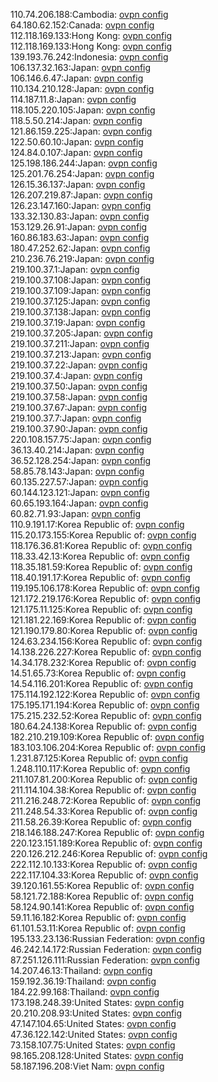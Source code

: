 110.74.206.188:Cambodia: [ovpn config](vpn/110_74_206_188.ovpn)  
64.180.62.152:Canada: [ovpn config](vpn/64_180_62_152.ovpn)  
112.118.169.133:Hong Kong: [ovpn config](vpn/112_118_169_133.ovpn)  
112.118.169.133:Hong Kong: [ovpn config](vpn/112_118_169_133.ovpn)  
139.193.76.242:Indonesia: [ovpn config](vpn/139_193_76_242.ovpn)  
106.137.32.163:Japan: [ovpn config](vpn/106_137_32_163.ovpn)  
106.146.6.47:Japan: [ovpn config](vpn/106_146_6_47.ovpn)  
110.134.210.128:Japan: [ovpn config](vpn/110_134_210_128.ovpn)  
114.187.11.8:Japan: [ovpn config](vpn/114_187_11_8.ovpn)  
118.105.220.105:Japan: [ovpn config](vpn/118_105_220_105.ovpn)  
118.5.50.214:Japan: [ovpn config](vpn/118_5_50_214.ovpn)  
121.86.159.225:Japan: [ovpn config](vpn/121_86_159_225.ovpn)  
122.50.60.10:Japan: [ovpn config](vpn/122_50_60_10.ovpn)  
124.84.0.107:Japan: [ovpn config](vpn/124_84_0_107.ovpn)  
125.198.186.244:Japan: [ovpn config](vpn/125_198_186_244.ovpn)  
125.201.76.254:Japan: [ovpn config](vpn/125_201_76_254.ovpn)  
126.15.36.137:Japan: [ovpn config](vpn/126_15_36_137.ovpn)  
126.207.219.87:Japan: [ovpn config](vpn/126_207_219_87.ovpn)  
126.23.147.160:Japan: [ovpn config](vpn/126_23_147_160.ovpn)  
133.32.130.83:Japan: [ovpn config](vpn/133_32_130_83.ovpn)  
153.129.26.91:Japan: [ovpn config](vpn/153_129_26_91.ovpn)  
160.86.183.63:Japan: [ovpn config](vpn/160_86_183_63.ovpn)  
180.47.252.62:Japan: [ovpn config](vpn/180_47_252_62.ovpn)  
210.236.76.219:Japan: [ovpn config](vpn/210_236_76_219.ovpn)  
219.100.37.1:Japan: [ovpn config](vpn/219_100_37_1.ovpn)  
219.100.37.108:Japan: [ovpn config](vpn/219_100_37_108.ovpn)  
219.100.37.109:Japan: [ovpn config](vpn/219_100_37_109.ovpn)  
219.100.37.125:Japan: [ovpn config](vpn/219_100_37_125.ovpn)  
219.100.37.138:Japan: [ovpn config](vpn/219_100_37_138.ovpn)  
219.100.37.19:Japan: [ovpn config](vpn/219_100_37_19.ovpn)  
219.100.37.205:Japan: [ovpn config](vpn/219_100_37_205.ovpn)  
219.100.37.211:Japan: [ovpn config](vpn/219_100_37_211.ovpn)  
219.100.37.213:Japan: [ovpn config](vpn/219_100_37_213.ovpn)  
219.100.37.22:Japan: [ovpn config](vpn/219_100_37_22.ovpn)  
219.100.37.4:Japan: [ovpn config](vpn/219_100_37_4.ovpn)  
219.100.37.50:Japan: [ovpn config](vpn/219_100_37_50.ovpn)  
219.100.37.58:Japan: [ovpn config](vpn/219_100_37_58.ovpn)  
219.100.37.67:Japan: [ovpn config](vpn/219_100_37_67.ovpn)  
219.100.37.7:Japan: [ovpn config](vpn/219_100_37_7.ovpn)  
219.100.37.90:Japan: [ovpn config](vpn/219_100_37_90.ovpn)  
220.108.157.75:Japan: [ovpn config](vpn/220_108_157_75.ovpn)  
36.13.40.214:Japan: [ovpn config](vpn/36_13_40_214.ovpn)  
36.52.128.254:Japan: [ovpn config](vpn/36_52_128_254.ovpn)  
58.85.78.143:Japan: [ovpn config](vpn/58_85_78_143.ovpn)  
60.135.227.57:Japan: [ovpn config](vpn/60_135_227_57.ovpn)  
60.144.123.121:Japan: [ovpn config](vpn/60_144_123_121.ovpn)  
60.65.193.164:Japan: [ovpn config](vpn/60_65_193_164.ovpn)  
60.82.71.93:Japan: [ovpn config](vpn/60_82_71_93.ovpn)  
110.9.191.17:Korea Republic of: [ovpn config](vpn/110_9_191_17.ovpn)  
115.20.173.155:Korea Republic of: [ovpn config](vpn/115_20_173_155.ovpn)  
118.176.36.81:Korea Republic of: [ovpn config](vpn/118_176_36_81.ovpn)  
118.33.42.13:Korea Republic of: [ovpn config](vpn/118_33_42_13.ovpn)  
118.35.181.59:Korea Republic of: [ovpn config](vpn/118_35_181_59.ovpn)  
118.40.191.17:Korea Republic of: [ovpn config](vpn/118_40_191_17.ovpn)  
119.195.106.178:Korea Republic of: [ovpn config](vpn/119_195_106_178.ovpn)  
121.172.219.176:Korea Republic of: [ovpn config](vpn/121_172_219_176.ovpn)  
121.175.11.125:Korea Republic of: [ovpn config](vpn/121_175_11_125.ovpn)  
121.181.22.169:Korea Republic of: [ovpn config](vpn/121_181_22_169.ovpn)  
121.190.179.80:Korea Republic of: [ovpn config](vpn/121_190_179_80.ovpn)  
124.63.234.156:Korea Republic of: [ovpn config](vpn/124_63_234_156.ovpn)  
14.138.226.227:Korea Republic of: [ovpn config](vpn/14_138_226_227.ovpn)  
14.34.178.232:Korea Republic of: [ovpn config](vpn/14_34_178_232.ovpn)  
14.51.65.73:Korea Republic of: [ovpn config](vpn/14_51_65_73.ovpn)  
14.54.116.201:Korea Republic of: [ovpn config](vpn/14_54_116_201.ovpn)  
175.114.192.122:Korea Republic of: [ovpn config](vpn/175_114_192_122.ovpn)  
175.195.171.194:Korea Republic of: [ovpn config](vpn/175_195_171_194.ovpn)  
175.215.232.52:Korea Republic of: [ovpn config](vpn/175_215_232_52.ovpn)  
180.64.24.138:Korea Republic of: [ovpn config](vpn/180_64_24_138.ovpn)  
182.210.219.109:Korea Republic of: [ovpn config](vpn/182_210_219_109.ovpn)  
183.103.106.204:Korea Republic of: [ovpn config](vpn/183_103_106_204.ovpn)  
1.231.87.125:Korea Republic of: [ovpn config](vpn/1_231_87_125.ovpn)  
1.248.110.117:Korea Republic of: [ovpn config](vpn/1_248_110_117.ovpn)  
211.107.81.200:Korea Republic of: [ovpn config](vpn/211_107_81_200.ovpn)  
211.114.104.38:Korea Republic of: [ovpn config](vpn/211_114_104_38.ovpn)  
211.216.248.72:Korea Republic of: [ovpn config](vpn/211_216_248_72.ovpn)  
211.248.54.33:Korea Republic of: [ovpn config](vpn/211_248_54_33.ovpn)  
211.58.26.39:Korea Republic of: [ovpn config](vpn/211_58_26_39.ovpn)  
218.146.188.247:Korea Republic of: [ovpn config](vpn/218_146_188_247.ovpn)  
220.123.151.189:Korea Republic of: [ovpn config](vpn/220_123_151_189.ovpn)  
220.126.212.246:Korea Republic of: [ovpn config](vpn/220_126_212_246.ovpn)  
222.112.10.133:Korea Republic of: [ovpn config](vpn/222_112_10_133.ovpn)  
222.117.104.33:Korea Republic of: [ovpn config](vpn/222_117_104_33.ovpn)  
39.120.161.55:Korea Republic of: [ovpn config](vpn/39_120_161_55.ovpn)  
58.121.72.188:Korea Republic of: [ovpn config](vpn/58_121_72_188.ovpn)  
58.124.90.141:Korea Republic of: [ovpn config](vpn/58_124_90_141.ovpn)  
59.11.16.182:Korea Republic of: [ovpn config](vpn/59_11_16_182.ovpn)  
61.101.53.11:Korea Republic of: [ovpn config](vpn/61_101_53_11.ovpn)  
195.133.23.136:Russian Federation: [ovpn config](vpn/195_133_23_136.ovpn)  
46.242.14.172:Russian Federation: [ovpn config](vpn/46_242_14_172.ovpn)  
87.251.126.111:Russian Federation: [ovpn config](vpn/87_251_126_111.ovpn)  
14.207.46.13:Thailand: [ovpn config](vpn/14_207_46_13.ovpn)  
159.192.36.19:Thailand: [ovpn config](vpn/159_192_36_19.ovpn)  
184.22.99.168:Thailand: [ovpn config](vpn/184_22_99_168.ovpn)  
173.198.248.39:United States: [ovpn config](vpn/173_198_248_39.ovpn)  
20.210.208.93:United States: [ovpn config](vpn/20_210_208_93.ovpn)  
47.147.104.65:United States: [ovpn config](vpn/47_147_104_65.ovpn)  
47.36.122.142:United States: [ovpn config](vpn/47_36_122_142.ovpn)  
73.158.107.75:United States: [ovpn config](vpn/73_158_107_75.ovpn)  
98.165.208.128:United States: [ovpn config](vpn/98_165_208_128.ovpn)  
58.187.196.208:Viet Nam: [ovpn config](vpn/58_187_196_208.ovpn)  
